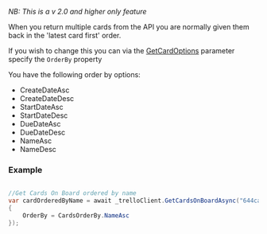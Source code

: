_NB: This is a v 2.0 and higher only feature_

When you return multiple cards from the API you are normally given them back in the 'latest card first' order.

If you wish to change this you can via the [GetCardOptions](GetCardOptions) parameter specify the `OrderBy` property

You have the following order by options:

- CreateDateAsc
- CreateDateDesc
- StartDateAsc
- StartDateDesc
- DueDateAsc
- DueDateDesc
- NameAsc
- NameDesc

### Example
```cs

//Get Cards On Board ordered by name
var cardOrderedByName = await _trelloClient.GetCardsOnBoardAsync("644caf075b7fc5bd3f60830e", new GetCardOptions
{
    OrderBy = CardsOrderBy.NameAsc
});
```
